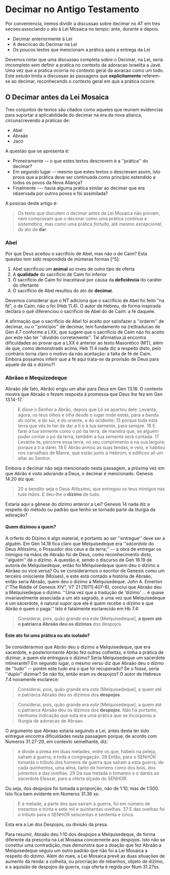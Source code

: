 # Decimar no Antigo Testamento #

Por conveniencia, iremos dividir a discussao sobre decimar no AT em tres secoes:associando o ato à Lei Mosaica no tempo: ante, durante e depois.

* Decimar anteriormente à Lei 
* A descricao do Decimar na Lei 
* Os poucos textos que mencionam a prática após a entrega da Lei

Devemos notar que uma discussao completa sobre o Decimar, na Lei, seria imcompleto sem definir a pratica no contexto da adoracao israelita a Javé.  Uma vez que a pratica ocorria no contexto geral da aoracao como um todo.  Este estudo limita a discussao às passagens que **explicitamente** referem-se ao decimar, reconhecendo o contexto geral em que a prática ocorre.

## O Decimar antes da Lei Mosaica ##

Tres conjuntos de textos são citados como aqueles que reunem evidencias para suportar a aplicabilidade do decimar na era da nova alianca, circunscrevendo a praticas de:

* Abel
* Abraão
* Jacó

A questão que se apresenta é:

* Primeiramente -- o que estes textos descrevem é a ''prática'' do decimar?
* Em segundo lugar -- mesmo que estes textos o descrevam assim, isto prova que a prática deve ser continuada como princípio estendido a todos os povos da Nova Aliança?
* Finalmente --- havia alguma prática similar ao decimar que era observada por outros povos e foi assimilada?  

A posicao deste artigo é:

> Os texto que discutem o decimar antes da Lei Mosaica não provam, nem comprovam que o decimar como uma prática *continua* e *sistemática*, mas como uma prática *fortuita*, até mesmo *excepcional*, do ato de **dar**.

### Abel ###

Por que Deus aceitou o sacrifício de Abel, mas não o de Caim? Esta questao tem sido respondida de inúmeras formas [^5]: 

1. Abel sacrificou um **animal** ao inves de outro tipo de oferta
1. A **qualidade** do sacrificio de Caim foi inferior
1. O sacrificio de Caim foi inaceitaval por causa da **deficiência** do caráter do ofertante
1. O sacrificio de Abel resultou do ato de **decimar**.

Devemos considerar que o NT adiciona que o sacrifício de Abel foi feito "na fé", o de Caim, não o foi (Heb 11.4).  O autor de Hebreu, de forma inspirada declara o quê diferenciou o sacrificio de Abel do de Caim: a fé daquele.

A afirmação que o sacrificio de Abel foi aceito por satisfazer a ''orderm'' de decimar, ou o ''principio'' de decimar, tem fundamento na (re)traducao de Gen 4.7 conforme a LXX, que sugere que o sacrificio de Caim não foi aceito por este não ter ''dividido corretamente''.  Tal afirmativa já encontra dificuldades ao provar que a LXX é anterior ao texto Masorético (MT), além de que, como demonstrado acima, Heb 11.4 nada diz a respeito disto, pelo contrário torna claro o motivo da não aceitação:  a falta de fé de Caim.  Embora possamos inferir que a fé aqui trata-se da provisão de Deus para aquele de dá o dízimo?! 

### Abrãao e Mequizedeque ###

Abraão (de fato, Abrão) erigiu um altar para Deus em Gen 13.18.  O contexto mostra que Abraão o fezem resposta à promessa que Deus lhe fez em Gen 13.14-17.

> E disse o Senhor a Abrão, depois que Ló se apartou dele: Levanta, agora, os teus olhos e olha desde o lugar onde estás, para a banda do norte, e do sul, e do oriente, e do ocidente; 15 porque toda esta terra que vês te hei de dar a ti e à tua semente, para sempre. 16 E farei a tua semente como o pó da terra; de maneira que, se alguém puder contar o pó da terra, também a tua semente será contada. 17 Levanta-te, percorre essa terra, no seu comprimento e na sua largura; porque a ti a darei. 18 E Abrão armou as suas tendas, e veio, e habitou nos carvalhais de Manre, que estão junto a Hebrom; e edificou ali um altar ao Senhor.

Embora o decimar não seja mencionado nesta passagem, a próxima vez em que Abrão é visto adorando a Deus, o decimar é mencionado.  Genesis 14.20 diz que: 

> 20 e bendito seja o Deus Altíssimo, que entregou os teus inimigos nas tuas mãos. E deu-lhe o **dízimo** de tudo.

Estaria aqui a gênese do dízimo anterior a Lei?  Genesis 14 nada diz a respeito do método ou padrão que tenho se tornado parte da liturgia da adoração?

#### Quem dizimou a quem? ####

A orferto do Dízimo é algo material, e portanto ao ser ''entregue'' deve ser a alguém.  Em Gen 14.18 fica claro que Melquisedeque era ''_sacerdote_ do Deus Altíssimo, o Possuidor dos céus e da terra;'' -- a obra de entregar os inimigos na mãos de Abraão foi de Deus, como reconhecimento disto, ''alguém'' dá o dízimo.  A questão é, sendo o discurso de Gen 18.19 de autoria de Melquisedeque, então foi Melquisedeque quem deu o dízimo a Abrãao ou vice versa?  Ou se considerarmos o escritor de Genesis como um terceiro onisciente (Moisés), e este está contado a história de Abraão, então seria Abraão, quem deu o dizimo a Melquisedeque.  John A. Emerton (''The Riddle of Genesis XIV", VT 21 [1971]:407-8), conclui que Abraão deu a Melquisedeque o dizimo.  ''Uma vez que a tradução de 'dizimo' ... é quase invariavelmente associada a um ato sagrado, e uma vez que Melquisedeque é um sacerdote, é natural supor que ele é quem recebe o dízimo e que Abrão é quem o paga.''  Isto é fatalmente esclarecido em Hb 7.4:

> Considerai, pois, quão grande era _este_ [Melquisedeque], **a quem até o patriarca Abraão deu os dízimos** dos despojos.

#### Este ato foi uma prática ou ato isolado? ####

Se considerarmos que Abrão deu o dizimo a Melquisedeque, que era sacerdote, e posteriormente Abrão fez outras colheitas, e tinha a prática de dizimar, a quem ele entregava o dízimo?  Seria Melquisedeque um sacerdote intinerante?  Em segundo lugar, o mesmo verso diz que Abraão deu o dízmo de ''tudo'' -- porém este tudo era o que foi recuperado?  Se o fosse, seria ''duplo'' dizimar?  Se não foi, então eram os despojos? O autor de Hebreus 7.4 novamente esclarece: 

> Considerai, pois, quão grande era _este_ [Melquisedeque], a quem até o patriarca Abraão deu os dízimos dos **despojos**.

> Considerai, pois, quão grande era _este_ [Melquisedeque], a quem até o patriarca Abraão deu os dízimos dos **despojos**.
Não há portanto, nenhuma indicação que esta era uma prática que se incorporou a liturgia de adoracao de Abraao.  

O argumento que Abraao estaria seguindo a Lei, antes desta ter sido entregue encontra dificuldades nesta passagem porque, de acordo com Numeros 31.27-29, em contexto semelhante, diz:

> e divide a presa em duas metades, entre os que, hábeis na peleja, saíram à guerra, e toda a congregação.  28 Então, para o SENHOR tomarás o tributo dos homens de guerra que saíram a esta guerra;  de cada quinhentos, uma alma, tanto de homens como dos bois, dos jumentos e das ovelhas. 29 Da sua metada o tomareis e o dareis ao sacerdote Eleazar, para a oferta alçada do SENHOR.

Ou seja, dos despojos foi tomada a proporção, não de 1:10, mas de 1:500.  Isto fica bem evidente em Numeros 31.36 ss:

> E a metade, a parte dos que saíram à guerra, foi em número de trezentos e trinta e sete mil e quinhentas ovelhas. 37 E das ovelhas foi o tributo para o SENHOR seiscentas e sententa e cinco.

Esta era a Lei dos Despojos, ou divisão da presa.

Para resumir, Abraão deu 1:10 dos despojos a Melquisedeque, de forma diferente da prescrita na Lei Mosaisa concernente aos despojos.  Isto não se constitui uma contradição, mas demonstra que a doação que fez Abraão a Melquisedeque seguiu um outro padrão que não foi a Lei Mosaica a respeito do dízimo.  Além do mais, a Lei Mosaica prevê as duas situações de aumento da renda:  a colheita, ou procriação de rebanhos, objeto de dízimo, e a aquisião de despojos de guerra, cuja oferta é regida por Num 31.27ss.







